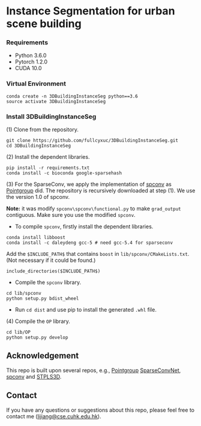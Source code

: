 # Instance Segmentation for urban scene building



### Requirements
* Python 3.6.0
* Pytorch 1.2.0
* CUDA 10.0

### Virtual Environment
```
conda create -n 3DBuildingInstanceSeg python==3.6
source activate 3DBuildingInstanceSeg
```

### Install 3DBuildingInstanceSeg

(1) Clone from the repository.
```
git clone https://github.com/fullcyxuc/3DBuildingInstanceSeg.git
cd 3DBuildingInstanceSeg
```

(2) Install the dependent libraries.
```
pip install -r requirements.txt
conda install -c bioconda google-sparsehash 
```

(3) For the SparseConv, we apply the implementation of [spconv](https://github.com/traveller59/spconv) as [Pointgroup](https://github.com/dvlab-research/PointGroup.gitCloning) did. The repository is recursively downloaded at step (1). We use the version 1.0 of spconv. 

**Note:** it was modify `spconv\spconv\functional.py` to make `grad_output` contiguous. Make sure you use the modified `spconv`.

* To compile `spconv`, firstly install the dependent libraries. 
```
conda install libboost
conda install -c daleydeng gcc-5 # need gcc-5.4 for sparseconv
```
Add the `$INCLUDE_PATH$` that contains `boost` in `lib/spconv/CMakeLists.txt`. (Not necessary if it could be found.)
```
include_directories($INCLUDE_PATH$)
```

* Compile the `spconv` library.
```
cd lib/spconv
python setup.py bdist_wheel
```

* Run `cd dist` and use pip to install the generated `.whl` file.



(4) Compile the `OP` library.
```
cd lib/OP
python setup.py develop
```





## Acknowledgement
This repo is built upon several repos, e.g., [Pointgroup](https://github.com/dvlab-research/PointGroup.gitCloning) [SparseConvNet](https://github.com/facebookresearch/SparseConvNet), [spconv](https://github.com/traveller59/spconv) and [STPLS3D](https://github.com/meidachen/STPLS3D.git). 

## Contact
If you have any questions or suggestions about this repo, please feel free to contact me (lijiang@cse.cuhk.edu.hk).


